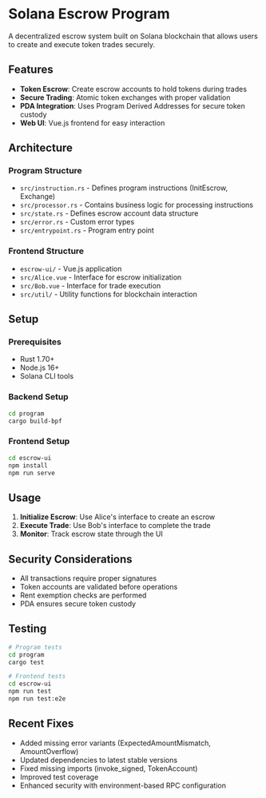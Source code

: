 # Solana Escrow Program

A decentralized escrow system built on Solana blockchain that allows users to create and execute token trades securely.

## Features

- **Token Escrow**: Create escrow accounts to hold tokens during trades
- **Secure Trading**: Atomic token exchanges with proper validation
- **PDA Integration**: Uses Program Derived Addresses for secure token custody
- **Web UI**: Vue.js frontend for easy interaction

## Architecture

### Program Structure
- `src/instruction.rs` - Defines program instructions (InitEscrow, Exchange)
- `src/processor.rs` - Contains business logic for processing instructions
- `src/state.rs` - Defines escrow account data structure
- `src/error.rs` - Custom error types
- `src/entrypoint.rs` - Program entry point

### Frontend Structure
- `escrow-ui/` - Vue.js application
- `src/Alice.vue` - Interface for escrow initialization
- `src/Bob.vue` - Interface for trade execution
- `src/util/` - Utility functions for blockchain interaction

## Setup

### Prerequisites
- Rust 1.70+
- Node.js 16+
- Solana CLI tools

### Backend Setup
```bash
cd program
cargo build-bpf
```

### Frontend Setup
```bash
cd escrow-ui
npm install
npm run serve
```

## Usage

1. **Initialize Escrow**: Use Alice's interface to create an escrow
2. **Execute Trade**: Use Bob's interface to complete the trade
3. **Monitor**: Track escrow state through the UI

## Security Considerations

- All transactions require proper signatures
- Token accounts are validated before operations
- Rent exemption checks are performed
- PDA ensures secure token custody

## Testing

```bash
# Program tests
cd program
cargo test

# Frontend tests
cd escrow-ui
npm run test
npm run test:e2e
```

## Recent Fixes

- Added missing error variants (ExpectedAmountMismatch, AmountOverflow)
- Updated dependencies to latest stable versions
- Fixed missing imports (invoke_signed, TokenAccount)
- Improved test coverage
- Enhanced security with environment-based RPC configuration 